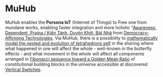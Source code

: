 # MuHub

MuHub enables the <b>Persona IoT</b> (Internet of Things) to Free one from mundane works, enabling faster integration and more holistic "<a href="https://blog.khaiphong.io/2021/09/awareness.html#Section_1" target="_blank">Awareness, Dependent, Prajna / Kiến Tánh, Duyên Khởi, Bát Nhã</a> from <a href="https://www.state.gov/schedule-the-summit-for-democracy/" target="_blank">Democracy-Affirming Technologies</a>. Via MuHub, there is a possibility to <a href="https://www.youtube.com/watch?v=w0ztlIAYTCU" target="_blank">mathematically model the nested and evolution of tetrahedrons self</a> in the sharing where what happened in one will affect the whole - well-known in the butterfly effects - and what movement in the whole will affect all components arranged in <a href="https://blog.khaiphong.io/2021/09/a-light-out-of-darkness.html#Section_2.1" target="_blank">Fibonacci sequence toward a Golden Mean Ratio</a> of constitutional building blocks in the universe accessible at discovered <a href="https://blog.khaiphong.io/2021/09/a-light-out-of-darkness.html#Section_2" target="_blank">Vertical Switches</a>.
